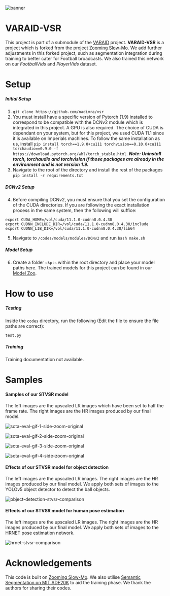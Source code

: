 ![banner](https://user-images.githubusercontent.com/36157933/181859205-b67c5429-6a35-4ca0-8aa6-a51921522d07.png)

# VARAID-VSR
This project is part of a submodule of the [VARAID](https://github.com/nadimra/project-varaid) project. **VARAID-VSR** is a project which is forked from the project [Zooming Slow-Mo](https://github.com/Mukosame/Zooming-Slow-Mo-CVPR-2020). We add further adjustments in this forked project, such as segmentation integration during training to better cater for Football broadcasts. We also trained this network on our *FootballVids* and *PlayerVids* dataset.  

# Setup
##### Initial Setup
1. `git clone https://github.com/nadimra/vsr`
2. You must install have a specific version of Pytorch (1.9) installed to correspond to be compatible with the DCNv2 module which is integrated in this project. A GPU is also required. The choice of CUDA is dependant on your system, but for this project, we used CUDA 11.1 since it is available on Imperials machines. To follow the same installation as us, install `pip install torch==1.9.0+cu111 torchvision==0.10.0+cu111 torchaudio==0.9.0 -f https://download.pytorch.org/whl/torch_stable.html`. ***Note: Uninstall torch, torchaudio and torchvision if those packages are already in the environment and is not version 1.9.***
3. Navigate to the root of the directory and install the rest of the packages `pip install -r requirements.txt`

##### DCNv2 Setup
4. Before compiling DCNv2, you must ensure that you set the configuration of the CUDA directories. If you are following the exact installation process in the same system, then the following will suffice:

```
export CUDA_HOME=/vol/cuda/11.1.0-cudnn8.0.4.30
export CUDNN_INCLUDE_DIR=/vol/cuda/11.1.0-cudnn8.0.4.30/include
export CUDNN_LIB_DIR=/vol/cuda/11.1.0-cudnn8.0.4.30/lib64
```

5. Navigate to `/codes/models/modules/DCNv2` and run `bash make.sh`

##### Model Setup
6. Create a folder `ckpts` within the root directory and place your model paths here. The trained models for this project can be found in our [Model Zoo](https://drive.google.com/drive/folders/1F7rasOfAcyCeoxXXcAT9fox6niaijrG_?usp=sharing).

# How to use
##### Testing
Inside the `codes` directory, run the following (Edit the file to ensure the file paths are correct):
```
test.py
```

##### Training
Training documentation not available.

# Samples

#### Samples of our STVSR model
The left images are the upscaled LR images which have been set to half the frame rate. The right images are the HR images produced by our final model.

![sota-eval-gif-1-side-zoom-original](https://user-images.githubusercontent.com/36157933/184448457-19b0302f-53eb-4ba1-890f-20ae6e05cd6f.gif)

![sota-eval-gif-2-side-zoom-original](https://user-images.githubusercontent.com/36157933/184447451-c5f7b30b-036d-4ee9-b3e9-b1a4a22a5a94.gif)

![sota-eval-gif-3-side-zoom-original](https://user-images.githubusercontent.com/36157933/184450620-846ec98b-9904-49cc-bddb-efde5ea080be.gif)

![sota-eval-gif-4-side-zoom-original](https://user-images.githubusercontent.com/36157933/184452324-75187e93-4dbc-4fcd-82b3-e3c4e9211f6a.gif)

#### Effects of our STVSR model for object detection
The left images are the upscaled LR images. The right images are the HR images produced by our final model. We apply both sets of images to the YOLOv5 object detector to detect the ball objects.

![object-detection-stvsr-comparison](https://user-images.githubusercontent.com/36157933/184502015-df3d4ba4-d541-4c9a-8fdc-02c77a3a786b.gif)

#### Effects of our STVSR model for human pose estimation
The left images are the upscaled LR images. The right images are the HR images produced by our final model. We apply both sets of images to the HRNET pose estimation network.

![hrnet-stvsr-comparison](https://user-images.githubusercontent.com/36157933/184510729-44c0bead-55d5-434c-8fe9-50f2335e3c41.gif)

# Acknowledgements
This code is built on [Zooming Slow-Mo](https://github.com/Mukosame/Zooming-Slow-Mo-CVPR-2020). We also utilise [Semantic Segmentation on MIT ADE20K](https://github.com/CSAILVision/semantic-segmentation-pytorch) to aid the training phase. We thank the authors for sharing their codes. 

